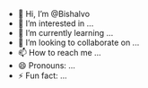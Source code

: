 - 👋 Hi, I’m @Bishalvo
- 👀 I’m interested in ...
- 🌱 I’m currently learning ...
- 💞️ I’m looking to collaborate on ...
- 📫 How to reach me ...
- 😄 Pronouns: ...
- ⚡ Fun fact: ...

<!---
Bishalvo/Bishalvo is a ✨ special ✨ repository because its `README.md` (this file) appears on your GitHub profile.
You can click the Preview link to take a look at your changes.
--->
